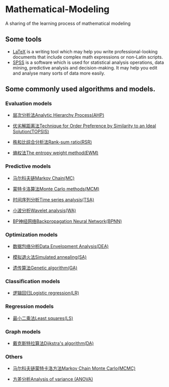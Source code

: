 # Mathematical-Modeling

A sharing of the learning process of mathematical modeling

## Some tools
* [LaTeX](https://github.com/HeXavi8/Mathematical-Modeling/tree/main/LaTeX) is a writing tool which may help you write professional-looking documents that include complex math expressions or non-Latin scripts. <br/>
* [SPSS](https://github.com/HeXavi8/Mathematical-Modeling/tree/main/SPSS) is a software which is used for statistical analysis operations, data mining, predictive analysis and decision-making. It may help you edit and analyse many sorts of data more easily.

## Some commonly used algorithms and models.
### Evaluation models
* [层次分析法Analytic Hierarchy Process(AHP)](https://github.com/HeXavi8/Mathematical-Modeling/tree/main/Analytic%20Hierarchy%20Process(AHP))

* [优劣解距离法Technique for Order Preference by Similarity to an Ideal Solution(TOPSIS)](https://github.com/HeXavi8/Mathematical-Modeling/tree/main/Technique%20for%20Order%20Preference%20by%20Similarity%20to%20an%20Ideal%20Solution(Topsis))

* [秩和比综合分析法Rank-sum ratio(RSR)](https://github.com/HeXavi8/Mathematical-Modeling/tree/main/Rank-sum%20ratio(RSR))

* [熵权法The entropy weight method(EWM)](https://github.com/HeXavi8/Mathematical-Modeling/tree/main/Markov%20Chain(MC))
### Predictive models
* [马尔科夫链Markov Chain(MC)](https://github.com/HeXavi8/Mathematical-Modeling/tree/main/Markov%20Chain(MC))

* [蒙特卡洛算法Monte Carlo methods(MCM)](https://github.com/HeXavi8/Mathematical-Modeling/tree/main/Monte%20Carlo%20method(MCM))

* [时间序列分析Time series analysis(TSA)](https://github.com/HeXavi8/Mathematical-Modeling/tree/main/Time%20series%20analysis(TSA))

* [小波分析Wavelet analysis(WA)](https://github.com/HeXavi8/Mathematical-Modeling/tree/main/Wavelet%20analysis(WA))

* [BP神经网络Backpropagation Neural Network(BPNN)](https://github.com/HeXavi8/Mathematical-Modeling/tree/main/Backpropagation%20Neural%20Network(BPNN))
### Optimization models
* [数据包络分析Data Envelopment Analysis(DEA)](https://github.com/HeXavi8/Mathematical-Modeling/blob/main/Data%20Envelopment%20Analysis(DEA))

* [模拟退火法Simulated annealing(SA)](https://github.com/HeXavi8/Mathematical-Modeling/tree/main/Simulated%20annealing(SA))

* [遗传算法Genetic algorithm(GA)](https://github.com/HeXavi8/Mathematical-Modeling/tree/main/Genetic%20algorithm(GA))
### Classification models
* [逻辑回归Logistic regression(LR)](https://github.com/HeXavi8/Mathematical-Modeling/tree/main/Logistic%20regression(LR))
### Regression models
* [最小二乘法Least squares(LS)](https://github.com/HeXavi8/Mathematical-Modeling/tree/main/Least%20squares(LS))
### Graph models
* [戴克斯特拉算法Dijkstra's algorithm(DA)](https://github.com/HeXavi8/Mathematical-Modeling/blob/main/Dijkstra's%20algorithm(DA)/README.md)

### Others
* [马尔科夫链蒙特卡洛方法Markov Chain Monte Carlo(MCMC)](https://github.com/HeXavi8/Mathematical-Modeling/tree/main/Markov%20Chain%20Monte%20Carlo(MCMC))

* [方差分析Analysis of variance (ANOVA)](https://github.com/HeXavi8/Mathematical-Modeling/tree/main/Analysis%20of%20variance(ANOVA))
